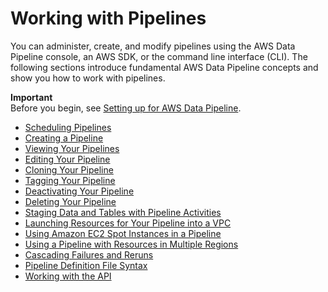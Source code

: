 # Working with Pipelines<a name="dp-managing-pipeline"></a>

You can administer, create, and modify pipelines using the AWS Data Pipeline console, an AWS SDK, or the command line interface \(CLI\)\. The following sections introduce fundamental AWS Data Pipeline concepts and show you how to work with pipelines\.

**Important**  
Before you begin, see [Setting up for AWS Data Pipeline](dp-get-setup.md)\.


+ [Scheduling Pipelines](dp-concepts-schedules.md)
+ [Creating a Pipeline](dp-creating-pipelines.md)
+ [Viewing Your Pipelines](dp-list-pipelines.md)
+ [Editing Your Pipeline](dp-manage-pipeline-modify-console.md)
+ [Cloning Your Pipeline](dp-manage-pipeline-clone-console.md)
+ [Tagging Your Pipeline](dp-adding-tags.md)
+ [Deactivating Your Pipeline](dp-deactivate-pipeline.md)
+ [Deleting Your Pipeline](dp-manage-pipeline-delete-console.md)
+ [Staging Data and Tables with Pipeline Activities](dp-concepts-staging.md)
+ [Launching Resources for Your Pipeline into a VPC](dp-resources-vpc.md)
+ [Using Amazon EC2 Spot Instances in a Pipeline](dp-spot-instances.md)
+ [Using a Pipeline with Resources in Multiple Regions](dp-manage-region.md)
+ [Cascading Failures and Reruns](dp-manage-cascade-failandrerun.md)
+ [Pipeline Definition File Syntax](dp-writing-pipeline-definition.md)
+ [Working with the API](dp-program-pipeline.md)
